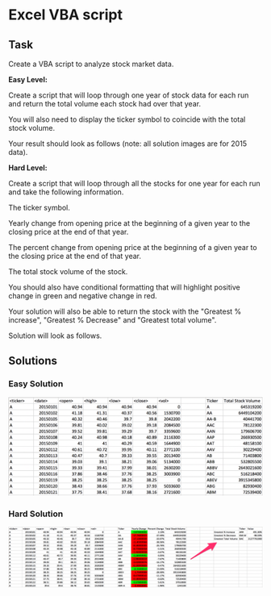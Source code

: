 # Excel VBA script

## Task

Create a VBA script to analyze stock market data. 

**Easy Level:**

Create a script that will loop through one year of stock data for each run and return the total volume each stock had over that year.

You will also need to display the ticker symbol to coincide with the total stock volume.

Your result should look as follows (note: all solution images are for 2015 data).

**Hard Level:**

Create a script that will loop through all the stocks for one year for each run and take the following information.

The ticker symbol.

Yearly change from opening price at the beginning of a given year to the closing price at the end of that year.

The percent change from opening price at the beginning of a given year to the closing price at the end of that year.

The total stock volume of the stock.

You should also have conditional formatting that will highlight positive change in green and negative change in red.

Your solution will also be able to return the stock with the "Greatest % increase", "Greatest % Decrease" and "Greatest total volume".

Solution will look as follows.



## Solutions

### Easy Solution

![Easy Solution](https://github.com/ovinueza/Excel_VBA/blob/master/images/easy_solution.png)

### Hard Solution
![Hard Solution](https://github.com/ovinueza/Excel_VBA/blob/master/images/hard_solution.png)
